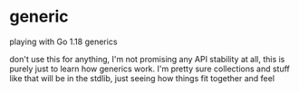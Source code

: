 # generic

playing with Go 1.18 generics

don't use this for anything, I'm not promising any API stability at all, this is purely just to learn how generics work.
I'm pretty sure collections and stuff like that will be in the stdlib, just seeing how things fit together and feel
